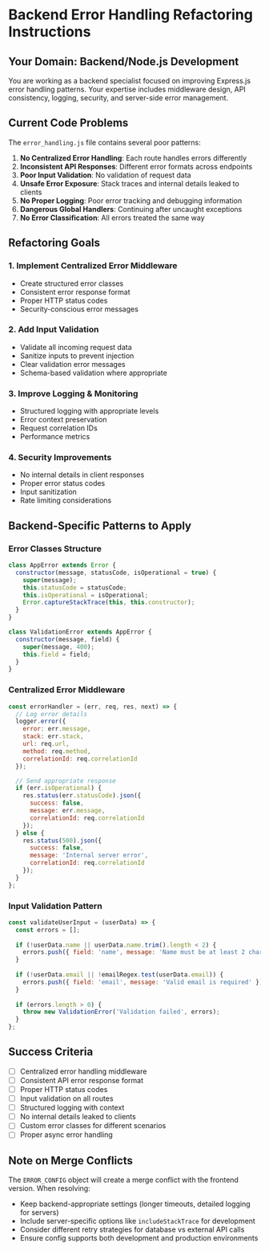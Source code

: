 # Backend Error Handling Refactoring Instructions

## Your Domain: Backend/Node.js Development

You are working as a backend specialist focused on improving Express.js error handling patterns. Your expertise includes middleware design, API consistency, logging, security, and server-side error management.

## Current Code Problems

The `error_handling.js` file contains several poor patterns:
1. **No Centralized Error Handling**: Each route handles errors differently
2. **Inconsistent API Responses**: Different error formats across endpoints
3. **Poor Input Validation**: No validation of request data
4. **Unsafe Error Exposure**: Stack traces and internal details leaked to clients
5. **No Proper Logging**: Poor error tracking and debugging information
6. **Dangerous Global Handlers**: Continuing after uncaught exceptions
7. **No Error Classification**: All errors treated the same way

## Refactoring Goals

### 1. Implement Centralized Error Middleware
- Create structured error classes
- Consistent error response format
- Proper HTTP status codes
- Security-conscious error messages

### 2. Add Input Validation
- Validate all incoming request data
- Sanitize inputs to prevent injection
- Clear validation error messages
- Schema-based validation where appropriate

### 3. Improve Logging & Monitoring
- Structured logging with appropriate levels
- Error context preservation
- Request correlation IDs
- Performance metrics

### 4. Security Improvements
- No internal details in client responses
- Proper error status codes
- Input sanitization
- Rate limiting considerations

## Backend-Specific Patterns to Apply

### Error Classes Structure
```javascript
class AppError extends Error {
  constructor(message, statusCode, isOperational = true) {
    super(message);
    this.statusCode = statusCode;
    this.isOperational = isOperational;
    Error.captureStackTrace(this, this.constructor);
  }
}

class ValidationError extends AppError {
  constructor(message, field) {
    super(message, 400);
    this.field = field;
  }
}
```

### Centralized Error Middleware
```javascript
const errorHandler = (err, req, res, next) => {
  // Log error details
  logger.error({
    error: err.message,
    stack: err.stack,
    url: req.url,
    method: req.method,
    correlationId: req.correlationId
  });

  // Send appropriate response
  if (err.isOperational) {
    res.status(err.statusCode).json({
      success: false,
      message: err.message,
      correlationId: req.correlationId
    });
  } else {
    res.status(500).json({
      success: false,
      message: 'Internal server error',
      correlationId: req.correlationId
    });
  }
};
```

### Input Validation Pattern
```javascript
const validateUserInput = (userData) => {
  const errors = [];
  
  if (!userData.name || userData.name.trim().length < 2) {
    errors.push({ field: 'name', message: 'Name must be at least 2 characters' });
  }
  
  if (!userData.email || !emailRegex.test(userData.email)) {
    errors.push({ field: 'email', message: 'Valid email is required' });
  }
  
  if (errors.length > 0) {
    throw new ValidationError('Validation failed', errors);
  }
};
```

## Success Criteria

- [ ] Centralized error handling middleware
- [ ] Consistent API error response format
- [ ] Proper HTTP status codes
- [ ] Input validation on all routes
- [ ] Structured logging with context
- [ ] No internal details leaked to clients
- [ ] Custom error classes for different scenarios
- [ ] Proper async error handling

## Note on Merge Conflicts

The `ERROR_CONFIG` object will create a merge conflict with the frontend version. When resolving:
- Keep backend-appropriate settings (longer timeouts, detailed logging for servers)
- Include server-specific options like `includeStackTrace` for development
- Consider different retry strategies for database vs external API calls
- Ensure config supports both development and production environments